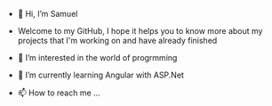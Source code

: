 - 👋 Hi, I’m Samuel
- Welcome to my GitHub, I hope it helps you to know more about my projects that I'm working on and have already finished
- 👀 I’m interested in the world of progrmming
- 🌱 I’m currently learning Angular with ASP.Net
  
- 📫 How to reach me ...

<!---
SamuelSA73/SamuelSA73 is a ✨ special ✨ repository because its `README.md` (this file) appears on your GitHub profile.
You can click the Preview link to take a look at your changes.
--->
